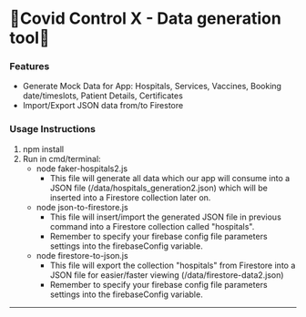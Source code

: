 # 💉Covid Control X - Data generation tool💉 #

### Features

* Generate Mock Data for App: Hospitals, Services, Vaccines, Booking date/timeslots, Patient Details, Certificates
* Import/Export JSON data from/to Firestore
    
### Usage Instructions

1. npm install
2. Run in cmd/terminal:
    * node faker-hospitals2.js
        * This file will generate all data which our app will consume into a JSON file (/data/hospitals_generation2.json) which will be inserted into a Firestore collection later on.
    * node json-to-firestore.js
        * This file will insert/import the generated JSON file in previous command into a Firestore collection called "hospitals".
        * Remember to specify your firebase config file parameters settings into the firebaseConfig variable.
    * node firestore-to-json.js
        * This file will export the collection "hospitals" from Firestore into a JSON file for easier/faster viewing (/data/firestore-data2.json)
        * Remember to specify your firebase config file parameters settings into the firebaseConfig variable.
        
---




